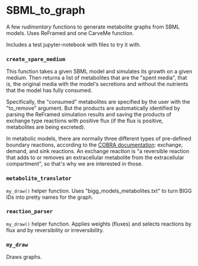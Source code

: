 # SBML_to_graph
A few *rudimentary* functions to generate metabolite graphs from SBML models. Uses ReFramed and one CarveMe function.

Includes a test jupyter-notebook with files to try it with.

### `create_spare_medium`

This function takes a given SBML model and simulates its growth on a given medium. Then returns a list of metabolites that are the "spent media", that is, the original media with the model's secretions and without the nutrients that the model has fully consumed.

Specifically, the "consumed" metabolites are specified by the user with the "to_remove" argument. But the products are automatically identified by parsing the ReFramed simulation results and saving the products of exchange type reactions with positive flux (if the flux is positive, metabolites are being excreted).

In metabolic models, there are normally three different types of pre-defined boundary reactions, according to the [COBRA documentation](https://cobrapy.readthedocs.io/en/latest/building_model.html): exchange, demand, and sink reactions. An exchange reaction is "a reversible reaction that adds to or removes an extracellular metabolite from the extracellular compartment", so that's why we are interested in those.

### `metabolite_translator`

`my_draw()` helper function. Uses "bigg_models_metabolites.txt" to turn BIGG IDs into pretty names for the graph.

### `reaction_parser`

`my_draw()` helper function. Applies weights (fluxes) and selects reactions by flux and by reversibility or irreversibility.

### `my_draw`

Draws graphs.
